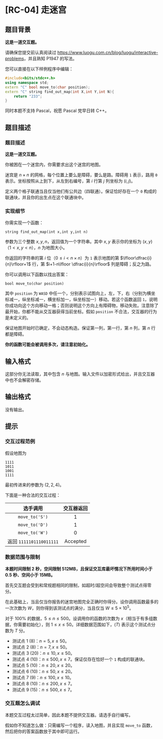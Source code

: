 # [RC-04] 走迷宫

## 题目背景

**这是一道交互题。** 

请确保您提交前认真阅读过 <https://www.luogu.com.cn/blog/luogu/interactive-problems>，并且熟知 P1947 的写法。

您可以直接在以下样例程序中编辑：

```cpp
#include<bits/stdc++.h>
using namespace std;
extern "C" bool move_to(char position);
extern "C" string find_out_map(int X,int Y,int N){
	return "233";
}
```

同时本题不支持 Pascal，祝愿 Pascal 党早日转 C++。

## 题目描述

### 题目描述

**这是一道交互题。** 

你被困在一个迷宫内，你需要求出这个迷宫的地图。

迷宫是 $n\times n$ 的网格，每个位置上要么是障碍，要么是路。障碍用 `1` 表示，路用 `0` 表示。坐标按照从上到下，从左到右编号，第 $i$ 行第 $j$ 列坐标为 $(i,j)$。

定义两个格子联通当且仅当他们有公共边（四联通）。保证恰好存在一个 `0` 构成的联通块，并且你的出生点在这个联通块中。

### 实现细节

你需实现一个函数：

`string find_out_map(int x,int y,int n)`

参数为三个整数 $x,y,n$，返回值为一个字符串。其中 $x,y$ 表示你的坐标为 $(x,y)$（$1<x,y<n$），$n$ 为地图大小。

你返回的字符串的第 $i$ 位（$0\le i<n\times n$）为 `1` 表示地图的第 $\lfloor\dfrac{i}{n}\rfloor+1$ 行，第 $i+1-n\lfloor \dfrac{i}{n}\rfloor$ 列是障碍；反之为路。

你可以调用以下函数以找出答案：

`bool move_to(char position)`

其中 `position` 为 `WASD` 中任一个，分别表示试图向上，左，下，右（分别为横坐标减一，纵坐标减一，横坐标加一，纵坐标加一）移动。若这个函数返回 `1`，说明你成功向这个方向移动一格；否则说明这个方向上有障碍物，移动失败。注意除了最开始，你都不能从交互器获得当前坐标。假如 `position` 不合法，交互器的行为是未定义的。

保证地图开始时已确定，不会动态构造。保证第一列，第一行，第 $n$ 列，第 $n$ 行都是障碍。

**你的函数可能会被调用多次，请注意初始化。**

## 输入格式

这部分你无法读取，其中包含 $n$ 与地图。输入文件以加密形式给出，并且交互器中也不会解密存储。

## 输出格式

没有输出。

## 提示

### 交互过程范例

假设地图为

```
1111
1011
1001
1111
```

最初传进来的参数为 $(2,2,4)$。

下面是一种合法的交互过程：

| 选手调用 | 交互器返回 |
| :----------: | :----------: |
| `move_to('S')` | 1 |
| `move_to('D')` | 1 |
| `move_to('W')` | 0 |
| 返回 `1111101110011111` | Accepted |

### 数据范围与限制

**本题时间限制 $2$ 秒，空间限制 $512\text{MB}$，且保证交互库最坏情况下所用时间小于 $0.5$ 秒、空间小于 $15\text{MB}$。**

首先交互题会受到和常规题相同的限制，如超时/超空间会导致整个测试点得零分。

在此基础上，当且仅当你报告的迷宫地图完全正确时你得分。设你调用函数最多的一次次数为 $W$，则你得到该测试点的满分，当且仅当 $W\le 5\times 10^5$。

对于 $100\%$ 的数据，$5\le n\le 500$。设调用你的函数的次数为 $x$（相当于有多组数据，你需要初始化），则 $1\le x\le 50$。详细数据范围如下，$(T)$ 表示这个测试点分数为 $T$ 分。

- 测试点 $1\ (8)$：$n=5,x\le 50$。
- 测试点 $2\ (8)$：$n=7,x\le 50$。
- 测试点 $3\ (20)$：$n\le 10,x\le 50$。
- 测试点 $4\ (10)$：$n\le 500,x\le 7$。保证仅存在恰好一个 `1` 构成的联通块。
- 测试点 $5\ (10)$：$n\le 20,x\le 20$。
- 测试点 $6\ (10)$：$n\le 50,x\le 20$。
- 测试点 $7\ (9)$：$n\le 100,x\le 10$。
- 测试点 $8\ (10)$：$n\le 200,x\le 7$。
- 测试点 $9\ (15)$：$n\le 500,x\le 7$。

### 交互题怎么调试

本题交互过程太过简单，因此本题不提供交互器。请选手自行编写。

假如你不知道怎么做：只需编写一个程序，读入地图，并且实现 `move_to` 函数，然后把你的答案函数放于其中即可运行。
